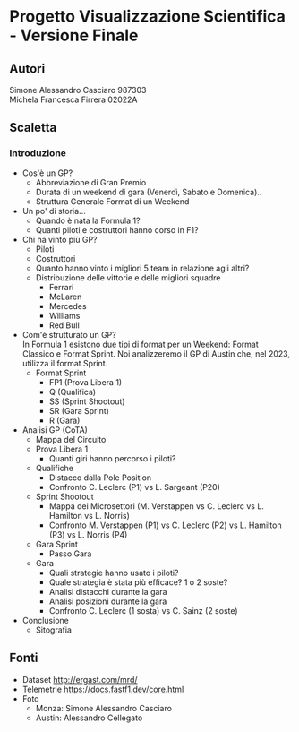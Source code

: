 # Progetto Visualizzazione Scientifica - Versione Finale
## Autori 
Simone Alessandro Casciaro 987303<br>
Michela Francesca Firrera 02022A

## Scaletta
### Introduzione
-  Cos'è un GP?
    - Abbreviazione di Gran Premio
    - Durata di un weekend di gara (Venerdì, Sabato e Domenica)..
    - Struttura Generale Format di un Weekend
- Un po' di storia...
    - Quando è nata la Formula 1?
    - Quanti piloti e costruttori hanno corso in F1?    
- Chi ha vinto più GP?
    - Piloti
    - Costruttori
    - Quanto hanno vinto i migliori 5 team in relazione agli altri?
    - Distribuzione delle vittorie e delle migliori squadre 
        - Ferrari
        - McLaren
        - Mercedes
        - Williams
        - Red Bull
- Com'è strutturato un GP?<br>
    In Formula 1 esistono due tipi di format per un Weekend: Format Classico e Format Sprint. Noi analizzeremo il GP di Austin che, nel 2023, utilizza il format Sprint.
    - Format Sprint
        - FP1 (Prova Libera 1)
        - Q (Qualifica)
        - SS (Sprint Shootout)
        - SR (Gara Sprint)
        - R (Gara)
- Analisi GP (CoTA)
    - Mappa del Circuito
    - Prova Libera 1
        - Quanti giri hanno percorso i piloti?
    - Qualifiche
        - Distacco dalla Pole Position
        - Confronto C. Leclerc (P1) vs L. Sargeant (P20)
    - Sprint Shootout
        - Mappa dei Microsettori (M. Verstappen vs C. Leclerc vs L. Hamilton vs L. Norris)
        - Confronto M. Verstappen (P1) vs C. Leclerc (P2) vs L. Hamilton (P3) vs L. Norris (P4)
    - Gara Sprint
        - Passo Gara
    - Gara
        - Quali strategie hanno usato i piloti?
        - Quale strategia è stata più efficace? 1 o 2 soste?
        - Analisi distacchi durante la gara
        - Analisi posizioni durante la gara
        - Confronto C. Leclerc (1 sosta) vs C. Sainz (2 soste) 
- Conclusione
    - Sitografia

## Fonti
- Dataset http://ergast.com/mrd/
- Telemetrie https://docs.fastf1.dev/core.html
- Foto
    - Monza: Simone Alessandro Casciaro
    - Austin: Alessandro Cellegato